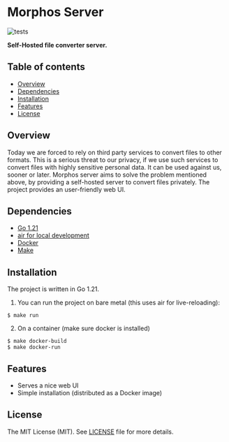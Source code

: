 Morphos Server
===============

![tests](https://github.com/danvergara/dblab/actions/workflows/test.yaml/badge.svg)

__Self-Hosted file converter server.__

## Table of contents

- [Overview](#overview)
- [Dependencies](#Dependencies)
- [Installation](#Installation)
- [Features](#features)
- [License](#license)

## Overview

Today we are forced to rely on third party services to convert files to other formats. This is a serious threat to our privacy, if we use such services to convert files with highly sensitive personal data. It can be used against us, sooner or later.
Morphos server aims to solve the problem mentioned above, by providing a self-hosted server to convert files privately. The project provides an user-friendly web UI.

## Dependencies

* [Go 1.21](https://go.dev/doc/devel/release#go1.21.0)
* [air for local development](https://github.com/cosmtrek/air)
* [Docker](https://docs.docker.com/engine/install/)
* [Make](https://www.gnu.org/software/make/)

## Installation

The project is written in Go 1.21.


1. You can run the project on bare metal (this uses air for live-reloading):

```
$ make run
```

2. On a container (make sure docker is installed)

```
$ make docker-build
$ make docker-run
```

## Features

- Serves a nice web UI
- Simple installation (distributed as a Docker image)

## License
The MIT License (MIT). See [LICENSE](LICENSE) file for more details.
